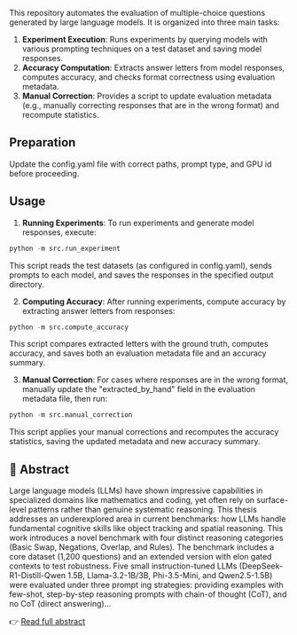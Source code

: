 This repository automates the evaluation of multiple-choice questions generated by large language models. It is organized into three main tasks:

1. **Experiment Execution**: Runs experiments by querying models with various prompting techniques on a test dataset and saving model responses.
2. **Accuracy Computation**: Extracts answer letters from model responses, computes accuracy, and checks format correctness using evaluation metadata.
3. **Manual Correction**: Provides a script to update evaluation metadata (e.g., manually correcting responses that are in the wrong format) and recompute statistics.

## Preparation
Update the config.yaml file with correct paths, prompt type, and GPU id before proceeding.

## Usage
1. **Running Experiments**: To run experiments and generate model responses, execute: 
```python
python -m src.run_experiment
```
This script reads the test datasets (as configured in config.yaml), sends prompts to each model, and saves the responses in the specified output directory.

2. **Computing Accuracy**: After running experiments, compute accuracy by extracting answer letters from responses: 
```python
python -m src.compute_accuracy
```
This script compares extracted letters with the ground truth, computes accuracy, and saves both an evaluation metadata file and an accuracy summary.


3. **Manual Correction**: For cases where responses are in the wrong format, manually update the "extracted_by_hand" field in the evaluation metadata file, then run: 
```python
python -m src.manual_correction
```
This script applies your manual corrections and recomputes the accuracy statistics, saving the updated metadata and new accuracy summary.



## 📜 Abstract

Large language models (LLMs) have shown impressive capabilities in specialized domains like
 mathematics and coding, yet often rely on surface-level patterns rather than genuine systematic
 reasoning. This thesis addresses an underexplored area in current benchmarks: how LLMs handle
 fundamental cognitive skills like object tracking and spatial reasoning. This work introduces a
 novel benchmark with four distinct reasoning categories (Basic Swap, Negations, Overlap, and
 Rules).
 The benchmark includes a core dataset (1,200 questions) and an extended version with elon
gated contexts to test robustness. Five small instruction-tuned LLMs (DeepSeek-R1-Distill-Qwen
1.5B, Llama-3.2-1B/3B, Phi-3.5-Mini, and Qwen2.5-1.5B) were evaluated under three prompt
ing strategies: providing examples with few-shot, step-by-step reasoning prompts with chain-of
thought (CoT), and no CoT (direct answering)...

👉 [Read full abstract](ABSTRACT.md)

